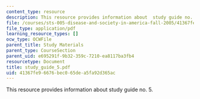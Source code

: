 ```yaml
---
content_type: resource
description: This resource provides information about  study guide no. 5.
file: /courses/sts-005-disease-and-society-in-america-fall-2005/41367fe96676bec065dea5fa92d365ac_study_guide_5.pdf
file_type: application/pdf
learning_resource_types: []
ocw_type: OCWFile
parent_title: Study Materials
parent_type: CourseSection
parent_uid: e695291f-9b32-359c-7210-ea8117ba3fb4
resourcetype: Document
title: study_guide_5.pdf
uid: 41367fe9-6676-bec0-65de-a5fa92d365ac
---
```

This resource provides information about  study guide no. 5.


